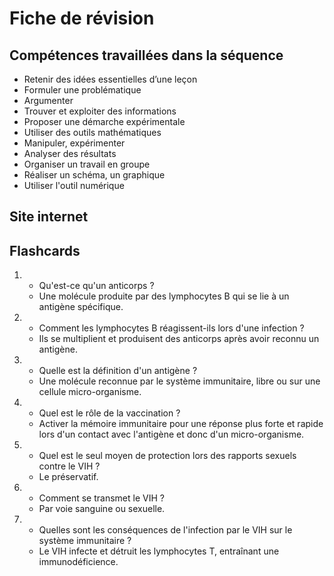 # Fiche de révision


## Compétences travaillées dans la séquence
- Retenir des idées essentielles d’une leçon
- Formuler une problématique
- Argumenter
- Trouver et exploiter des informations
- Proposer une démarche expérimentale
- Utiliser des outils mathématiques
- Manipuler, expérimenter
- Analyser des résultats
- Organiser un travail en groupe
- Réaliser un schéma, un graphique
- Utiliser l'outil numérique

## Site internet



## Flashcards


<div markdown class="flashcard">

1. 
    - Qu'est-ce qu'un anticorps ?
    - Une molécule produite par des lymphocytes B qui se lie à un antigène spécifique.
2. 
    - Comment les lymphocytes B réagissent-ils lors d'une infection ?
    - Ils se multiplient et produisent des anticorps après avoir reconnu un antigène.
3. 
    - Quelle est la définition d'un antigène ?
    - Une molécule reconnue par le système immunitaire, libre ou sur une cellule micro-organisme.
4.
    - Quel est le rôle de la vaccination ?
    - Activer la mémoire immunitaire pour une réponse plus forte et rapide lors d'un contact avec l'antigène et donc d'un micro-organisme.
5.
   - Quel est le seul moyen de protection lors des rapports sexuels contre le VIH ?
   - Le préservatif.
6.  
    - Comment se transmet le VIH ?
    - Par voie sanguine ou sexuelle.
7.  
    - Quelles sont les conséquences de l'infection par le VIH sur le système immunitaire ?
    - Le VIH infecte et détruit les lymphocytes T, entraînant une immunodéficience.
</div>
